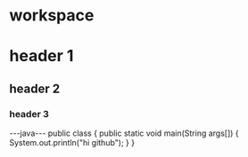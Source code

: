 # workspace
# header 1

## header 2

### header 3

---java---
public class {
    public static void main(String args[])
    {
        System.out.println("hi github");
    }
}
